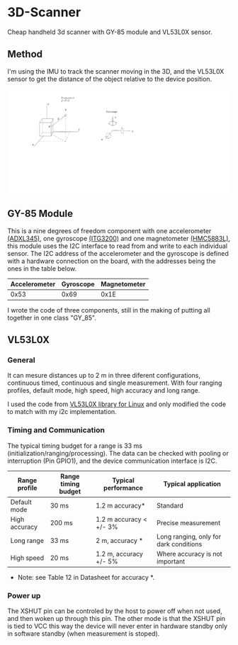 # 3D-Scanner

Cheap handheld 3d scanner with GY-85 module and VL53L0X sensor.

## Method

I'm using the IMU to track the scanner moving in the 3D, and the VL53L0X sensor to get the distance of the object relative to the device position.

![Ilustration](./img/idea.png)

## GY-85 Module

This is a nine degrees of freedom component with one accelerometer [(ADXL345)](https://www.analog.com/media/en/technical-documentation/data-sheets/ADXL345.pdf), one gyroscope [(ITG3200)](https://www.tinyosshop.com/datasheet/itg3205.pdf) and one magnetometer [(HMC5883L)](https://cdn-shop.adafruit.com/datasheets/HMC5883L_3-Axis_Digital_Compass_IC.pdf), this module uses the I2C interface to read from and write to each individual sensor. The I2C address of the accelerometer and the gyroscope is defined with a hardware connection on the board, with the addresses being the ones in the table below.

|Accelerometer|Gyroscope|Magnetometer|
|-------------|---------|------------|
|     0x53    |   0x69  |    0x1E    |

I wrote the code of three components, still in the making of putting all together in one class "GY_85".

## VL53L0X

### General

It can mesure distances up to 2 m in three diferent configurations, continuous timed, continuous and single measurement. With four ranging profiles, default mode, high speed, high accuracy and long range.

I used the code from [VL53L0X library for Linux](https://github.com/mjbogusz/vl53l0x-linux) and only modified the code to match with my i2c implementation.

### Timing and Communication

The typical timing budget for a range is 33 ms (initialization/ranging/processing). The data can be checked with pooling or interruption (Pin GPIO1), and the device communication interface is I2C.

|Range profile|Range timing budget|Typical performance|Typical application|
|-------------|-------------------|-------------------|-------------------|
|Default mode |       30 ms       |   1.2 m accuracy*  |    Standard      |
|High accuracy|      200 ms       |1.2 m accuracy < +/- 3%|Precise measurement|
|Long range   |       33 ms       |   2 m, accuracy * | Long ranging, only for dark conditions    |
|High speed   |       20 ms       |1.2 m, accuracy +/- 5%| Where accuracy is not important     |

* Note: see Table 12 in Datasheet for accuracy *.

### Power up

The XSHUT pin can be controled by the host to power off when not used, and then woken up through this pin.
The other mode is that the XSHUT pin is tied to VCC this way the device will never enter in hardware standby only in software standby (when measurement is stoped).
